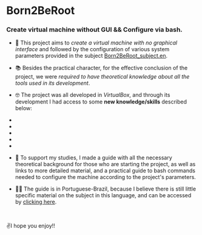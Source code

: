 # Born2BeRoot
<h3>Create virtual machine without GUI &amp;&amp; Configure via bash.</h3>

- 🎯 This project aims to *create a virtual machine with no graphical interface* and followed by the configuration of various system parameters provided in the subject [Born2BeRoot_subject.en]().
- 📚 Besides the practical character, for the effective conclusion of the project, we were *required to have theoretical knowledge about all the tools used in its development*.
- 🤓 The project was all developed in *VirtualBox*, and through its development I had access to some **new knowledge/skills** described below:
-
-
-
-
-

- 🖖 To support my studies, I made a guide with all the necessary theoretical background for those who are starting the project, as well as links to more detailed material, and a practical guide to bash commands needed to configure the machine according to the project's parameters. 
- 💚💛 The guide is in Portuguese-Brazil, because I believe there is still little specific material on the subject in this language, and can be accessed by [clicking here](https://app.gitbook.com/o/aRI5hAvCazdt1dOmpZmd/s/rGPbW3XCn3Kl2phAAgvE/).
<br>

✌️I hope you enjoy!!
